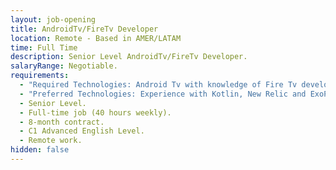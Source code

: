 ```yaml
---
layout: job-opening
title: AndroidTv/FireTv Developer
location: Remote - Based in AMER/LATAM
time: Full Time
description: Senior Level AndroidTv/FireTv Developer.
salaryRange: Negotiable.
requirements:
  - "Required Technologies: Android Tv with knowledge of Fire Tv development. "
  - "Preferred Technologies: Experience with Kotlin, New Relic and ExoPlayer."
  - Senior Level.
  - Full-time job (40 hours weekly).
  - 8-month contract.
  - C1 Advanced English Level.
  - Remote work.
hidden: false
---
```

